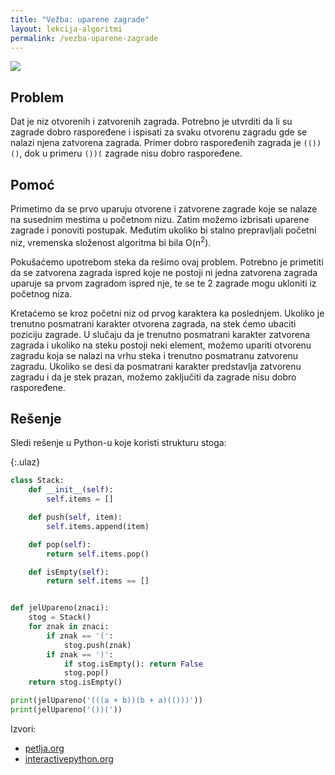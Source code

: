 ```yaml
---
title: "Vežba: uparene zagrade"
layout: lekcija-algoritmi
permalink: /vezba-uparene-zagrade
---
```


![](http://interactivepython.org/runestone/static/pythonds/_images/simpleparcheck.png)

## Problem

Dat je niz otvorenih i zatvorenih zagrada. Potrebno je utvrditi da li su zagrade dobro raspoređene i ispisati za svaku otvorenu zagradu gde se nalazi njena zatvorena zagrada. Primer dobro raspoređenih zagrada je `(())()`, dok u primeru `())(` zagrade nisu dobro raspoređene.

## Pomoć

Primetimo da se prvo uparuju otvorene i zatvorene zagrade koje se nalaze na susednim mestima u početnom nizu. Zatim možemo izbrisati uparene zagrade i ponoviti postupak. Međutim ukoliko bi stalno prepravljali početni niz, vremenska složenost algoritma bi bila O(n<sup>2</sup>).

Pokušaćemo upotrebom steka da rešimo ovaj problem. Potrebno je primetiti da se zatvorena zagrada ispred koje ne postoji ni jedna zatvorena zagrada uparuje sa prvom zagradom ispred nje, te se te 2 zagrade mogu ukloniti iz početnog niza.

Kretaćemo se kroz početni niz od prvog karaktera ka poslednjem. Ukoliko je trenutno posmatrani karakter otvorena zagrada, na stek ćemo ubaciti poziciju zagrade. U slučaju da je trenutno posmatrani karakter zatvorena zagrada i ukoliko na steku postoji neki element, možemo upariti otvorenu zagradu koja se nalazi na vrhu steka i trenutno posmatranu zatvorenu zagradu. Ukoliko se desi da posmatrani karakter predstavlja zatvorenu zagradu i da je stek prazan, možemo zaključiti da zagrade nisu dobro raspoređene.

## Rešenje

Sledi rešenje u Python-u koje koristi strukturu stoga:

{:.ulaz}
```python
class Stack:
    def __init__(self):
        self.items = []

    def push(self, item):
        self.items.append(item)

    def pop(self):
        return self.items.pop()

    def isEmpty(self):
        return self.items == []


def jelUpareno(znaci):
    stog = Stack()
    for znak in znaci:
        if znak == '(':
            stog.push(znak)
        if znak == ')':
            if stog.isEmpty(): return False
            stog.pop()
    return stog.isEmpty()

print(jelUpareno('(((a + b))(b + a)(()))'))
print(jelUpareno('())('))
```

Izvori:
- [petlja.org](https://petlja.org/BubbleBee/r/Lectures/strukture-podataka-1)
- [interactivepython.org](http://interactivepython.org/runestone/static/pythonds/BasicDS/SimpleBalancedParentheses.html)
